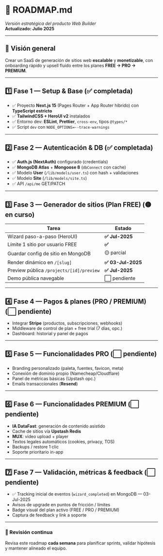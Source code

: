 # 🚦 ROADMAP.md

_Versión estratégica del producto Web Builder_  
**Actualizado:** **Julio 2025**

---

## 🎯 Visión general

Crear un SaaS de generación de sitios web **escalable** y **monetizable**, con onboarding rápido y upsell fluido entre los planes **FREE → PRO → PREMIUM**.

---

## 1️⃣ Fase 1 — Setup & Base (✅ completada)

- ✅ Proyecto **Next.js 15** (Pages Router + App Router híbrido) con **TypeScript estricto**
- ✅ **TailwindCSS + HeroUI v2** instalados
- ✅ Entorno dev: **ESLint**, **Prettier**, `cross-env`, tipos `@types/*`
- ✅ Script `dev` con `NODE_OPTIONS=--trace-warnings`

---

## 2️⃣ Fase 2 — Autenticación & DB (✅ completada)

- ✅ **Auth.js (NextAuth)** configurado (credentials)
- ✅ **MongoDB Atlas** + **Mongoose 8** (`dbConnect` con cache)
- ✅ Modelo **User** (`/lib/models/user.ts`) con hash + validaciones
- ✅ Modelo **Site** (`/lib/models/site.ts`)
- ✅ API `/api/me` GET/PATCH

---

## 3️⃣ Fase 3 — Generador de sitios (Plan FREE) (🟡 en curso)

| Tarea                                    | Estado          |
| ---------------------------------------- | --------------- |
| Wizard paso-a-paso (HeroUI)              | **✅ Jul-2025** |
| Límite 1 sitio por usuario FREE          | **✅**          |
| Guardar config de sitio en MongoDB       | 🟡 parcial      |
| Render dinámico en `/[slug]`             | **✅ 03-Jul-2025** |
| Preview pública `/projects/[id]/preview` | **✅ Jul-2025** |
| Demo pública navegable                   | ⬜ pendiente    |

---

## 4️⃣ Fase 4 — Pagos & planes (PRO / PREMIUM) (⬜ pendiente)

- Integrar **Stripe** (productos, subscripciones, webhooks)
- Middleware de control de plan + free trial (7 días, opc.)
- Dashboard: historial y panel de pagos

---

## 5️⃣ Fase 5 — Funcionalidades PRO (⬜ pendiente)

- Branding personalizado (paleta, fuentes, favicon, meta)
- Conexión de dominio propio (Namecheap/Cloudflare)
- Panel de métricas básicas (Upstash opc.)
- Emails transaccionales (**Resend**)

---

## 6️⃣ Fase 6 — Funcionalidades PREMIUM (⬜ pendiente)

- **IA DataFast**: generación de contenido asistido
- Cache de sitios vía **Upstash Redis**
- **MUX**: vídeo upload + player
- Textos legales automáticos (cookies, privacy, TOS)
- Backups / restore 1 clic
- Soporte prioritario in-app

---

## 7️⃣ Fase 7 — Validación, métricas & feedback (⬜ pendiente)

- ✅ Tracking inicial de eventos (`wizard_completed`) en MongoDB — 03-Jul-2025
- Avisos de upgrade en puntos de fricción / límites
- Badge visual del plan activo (FREE / PRO / PREMIUM)
- Captura de feedback y link a soporte

---

### 🔄 Revisión continua

Revisa este roadmap **cada semana** para planificar sprints, validar hipótesis y mantener alineado el equipo.
